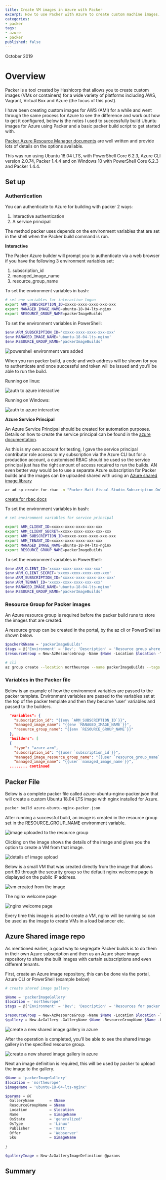 ```yaml
---
title: Create VM images in Azure with Packer
excerpt: How to use Packer with Azure to create custom machine images.
categories:
- packer
tags:
- azure
- packer
published: false
---
```

October 2019

# Overview

Packer is a tool created by Hashicorp that allows you to create custom images (VMs or containers) for a wide variety of platforms including AWS, Vagrant, Virtual Box and Azure (the focus of this post). 

I have been creating custom images for AWS (AMI) for a while and went through the same process for Azure to see the difference and work out how to get it configured, below is the notes I used to successfully build Ubuntu images for Azure using Packer and a basic packer build script to get started with.

[Packer Azure Resource Manager documents] are well written and provide lots of details on the options available.

This was run using Ubuntu 18.04 LTS, with PowerShell Core 6.2.3, Azure CLI version 2.0.74, Packer 1.4.4 and on Windows 10 with PowerShell Core 6.2.3 and Packer 1.4.4.

## Set up

### Authentication

You can authenticate to Azure for building with packer 2 ways:

1. Interactive authentication
2. A service principal

The method packer uses depends on the environment variables that are set in the shell when the Packer build command is run.

**Interactive**

The Packer Azure builder will prompt you to authenticate via a web browser if you have the following 3 environment variables set:

1. subscription_id
2. managed_image_name
3. resource_group_name

To set the environment variables in bash:

```bash
# set env variables for interactive logon
export ARM_SUBSCRIPTION_ID=xxxxx-xxxx-xxxx-xxx-xxx
export MANAGED_IMAGE_NAME=ubuntu-18-04-lts-nginx
export RESOURCE_GROUP_NAME=packerImageBuilds
```

To set the environment variables in PowerShell:

```powershell
$env:ARM_SUBSCRIPTION_ID='xxxxx-xxxx-xxxx-xxx-xxx'
$env:MANAGED_IMAGE_NAME='ubuntu-18-04-lts-nginx'
$env:RESOURCE_GROUP_NAME='packerImageBuilds'
```

![powershell environment vars added](/images/packer-azure/ps-env-vars.png)

When you run packer build, a code and web address will be shown for you to authenticate and once successful and token will be issued and you'll be able to run the build.

Running on linux:

![auth to azure interactive](/images/packer-azure/auth-to-azure.png)

Running on Windows:

![auth to azure interactive](/images/packer-azure/build-windows.png)

**Azure Service Principal**

An Azure Service Principal should be created for automation purposes. Details on how to create the service principal can be found in the [azure documentation].

As this is my own account for testing, I gave the service principal contributor role access to my subscription via the Azure CLI but for a production account, a customised RBAC should be used so the service principal just has the right amount of access required to run the builds. AN even better way would be to use a separate Azure subscription for Packer builds and the images can be uploaded shared with using an [Azure shared image library] 

```bash
az ad sp create-for-rbac -n "Packer-Matt-Visual-Studio-Subscription-Only" --role contributor --scopes /subscriptions/xxxxxxxx-xxxxxxx-xxxxx-xxxxx-xxxxxxx
```

[create for rbac docs]

To set the environment variables in bash:

```bash
# set environment variables for service principal

export ARM_CLIENT_ID=xxxxx-xxxx-xxxx-xxx-xxx
export ARM_CLIENT_SECRET=xxxxx-xxxx-xxxx-xxx-xxx
export ARM_SUBSCRIPTION_ID=xxxxx-xxxx-xxxx-xxx-xxx
export ARM_TENANT_ID=xxxxx-xxxx-xxxx-xxx-xxx
export MANAGED_IMAGE_NAME=ubuntu-18-04-lts-nginx
export RESOURCE_GROUP_NAME=packerImageBuilds
```

To set the environment variables in PowerShell:

```powershell
$env:ARM_CLIENT_ID='xxxxx-xxxx-xxxx-xxx-xxx'
$env:ARM_CLIENT_SECRET='xxxxx-xxxx-xxxx-xxx-xxx'
$env:ARM_SUBSCRIPTION_ID='xxxxx-xxxx-xxxx-xxx-xxx'
$env:ARM_TENANT_ID='xxxxx-xxxx-xxxx-xxx-xxx'
$env:MANAGED_IMAGE_NAME='ubuntu-18-04-lts-nginx'
$env:RESOURCE_GROUP_NAME='packerImageBuilds'
```

### Resource Group for Packer images

An Azure resource group is required before the packer build runs to store the images that are created.

A resource group can be created in the portal, by the az cli or PowerShell as shown below.

```powershell
$packerRGName = 'packerImageBuilds'
$tags = @{'Environment' = 'Dev'; 'Description' = 'Resource group where images built by packer are stored' }
$resourceGroup = New-AzResourceGroup -Name $Name -Location $location -Tag $tags -Verbose
```

```bash
# cli
az group create --location northeurope --name packerImageBuilds --tags 'Environment=Dev' 'Description=Images produced by Packer builds'
```

### Variables in the Packer file

Below is an example of how the environment variables are passed to the packer template. Environment variables are passed to the variables set at the top of the packer template and then they become 'user' variables and passed to the builders.

```json
  "variables": {
    "subscription_id": "{{env `ARM_SUBSCRIPTION_ID`}}",
    "managed_image_name": "{{env `MANAGED_IMAGE_NAME`}}",
    "resource_group_name": "{{env `RESOURCE_GROUP_NAME`}}"
  },
  "builders": [
  {
    "type": "azure-arm",
    "subscription_id": "{{user `subscription_id`}}",
    "managed_image_resource_group_name": "{{user `resource_group_name` }}",
    "managed_image_name": "{{user `managed_image_name`}}",
  ........ continued
```

## Packer File

Below is a complete packer file called azure-ubuntu-nginx-packer.json that will create a custom Ubuntu 18.04 LTS image with nginx installed for Azure.

<script src="https://gist.github.com/MatthewJDavis/840cce73e920f73628b2b88373ce8e21.js"></script>

```bash
packer build azure-ubuntu-nginx-packer.json
```

After running a successful build, an image is created in the resource group set in the RESOURCE_GROUP_NAME environment variable.

![image uploaded to the resource group](/images/packer-azure/image-rg.png)

Clicking on the image shows the details of the image and gives you the option to create a VM from that image.

![details of image upload](/images/packer-azure/image-details.png)

Below is a small VM that was created directly from the image that allows port 80 through the security group so the default nginx welcome page is displayed on the public IP address.

![vm created from the image](/images/packer-azure/nginx-portal.png)

The nginx welcome page

![nginx welcome page](/images/packer-azure/welcome-page.png)

Every time this image is used to create a VM, nginx will be running so can be used as the image to create VMs in a load balancer etc.

## Azure Shared image repo

As mentioned earlier, a good way to segregate Packer builds is to do them in their own Azure subscription and then us an Azure share image repository to share the built images with certain subscriptions and even different tenants.

First, create an Azure image repository, this can be done via the portal, Azure CLI or PowerShell (example below)

```powershell
# create shared image gallery

$Name = 'packerImageGallery'
$location = 'northeurope'
$tags = @{'Environment' = 'Dev'; 'Description' = 'Resources for packer image builds' }

$resourceGroup = New-AzResourceGroup -Name $Name -Location $location -Tag $tags -Verbose
$gallery = New-AzGallery -GalleryName $Name -ResourceGroupName $Name -Location $location -Description 'Shared Image Gallery for packer builds' -Tag $tags -Verbose
```

![create a new shared image gallery in azure](/images/packer-azure/new-shared-image-gallery.png)

After the operation is completed, you'll be able to see the shared image gallery in the specified resource group.

![create a new shared image gallery in azure](/images/packer-azure/azure-image-gallery.png)

Next an image definition is required, this will be used by packer to upload the image to the gallery.

```powershell
$Name = 'packerImageGallery'
$location = 'northeurope'
$imageName = 'ubuntu-18-04-lts-nginx'

$params = @{
  GalleryName       = $Name
  ResourceGroupName = $Name
  Location          = $location
  Name              = $imageName
  OsState           = 'generalized'
  OsType            = 'Linux'
  Publisher         = 'matt'
  Offer             = 'Webserver'
  Sku               = $imageName
  
}

$galleryImage = New-AzGalleryImageDefinition @params
```

## Summary

[Packer Azure Resource Manager documents]: https://www.packer.io/docs/builders/azure.html
[Azure CLI]: https://docs.microsoft.com/en-us/cli/azure/?view=azure-cli-latest
[azure documentation]: https://docs.microsoft.com/en-us/powershell/azure/create-azure-service-principal-azureps?view=azps-2.7.0
[create for rbac docs]: https://docs.microsoft.com/en-us/cli/azure/ad/sp?view=azure-cli-latest#az-ad-sp-create-for-rbac
[Azure shared image library]: https://docs.microsoft.com/en-us/azure/virtual-machines/windows/shared-image-galleries